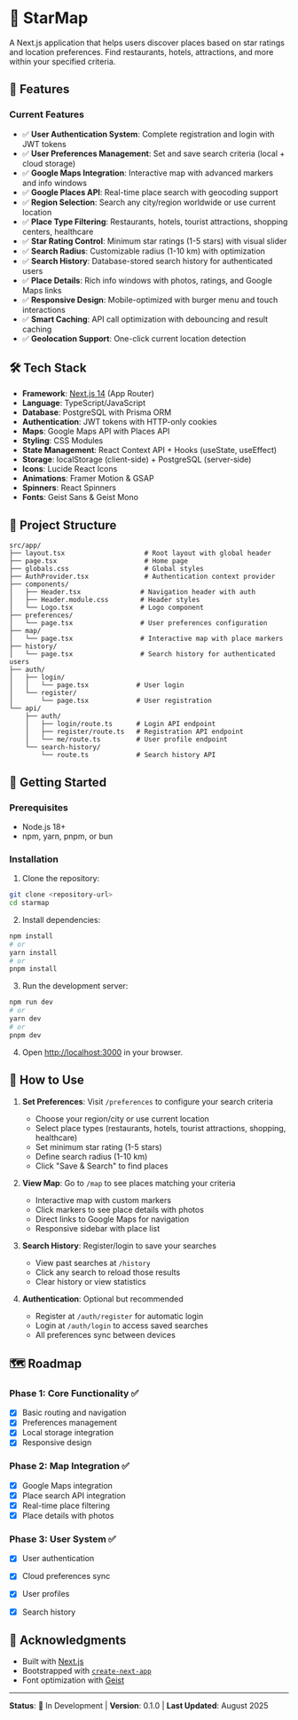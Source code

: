 # 🌟 StarMap

A Next.js application that helps users discover places based on star ratings and location preferences. Find restaurants, hotels, attractions, and more within your specified criteria.

## 🚀 Features

### Current Features
- ✅ **User Authentication System**: Complete registration and login with JWT tokens
- ✅ **User Preferences Management**: Set and save search criteria (local + cloud storage)
- ✅ **Google Maps Integration**: Interactive map with advanced markers and info windows
- ✅ **Google Places API**: Real-time place search with geocoding support
- ✅ **Region Selection**: Search any city/region worldwide or use current location
- ✅ **Place Type Filtering**: Restaurants, hotels, tourist attractions, shopping centers, healthcare
- ✅ **Star Rating Control**: Minimum star ratings (1-5 stars) with visual slider
- ✅ **Search Radius**: Customizable radius (1-10 km) with optimization
- ✅ **Search History**: Database-stored search history for authenticated users
- ✅ **Place Details**: Rich info windows with photos, ratings, and Google Maps links
- ✅ **Responsive Design**: Mobile-optimized with burger menu and touch interactions
- ✅ **Smart Caching**: API call optimization with debouncing and result caching
- ✅ **Geolocation Support**: One-click current location detection


## 🛠️ Tech Stack

- **Framework**: [Next.js 14](https://nextjs.org/) (App Router)
- **Language**: TypeScript/JavaScript
- **Database**: PostgreSQL with Prisma ORM
- **Authentication**: JWT tokens with HTTP-only cookies
- **Maps**: Google Maps API with Places API
- **Styling**: CSS Modules
- **State Management**: React Context API + Hooks (useState, useEffect)
- **Storage**: localStorage (client-side) + PostgreSQL (server-side)
- **Icons**: Lucide React Icons
- **Animations**: Framer Motion & GSAP
- **Spinners**: React Spinners
- **Fonts**: Geist Sans & Geist Mono

## 📁 Project Structure

```
src/app/
├── layout.tsx                    # Root layout with global header
├── page.tsx                      # Home page
├── globals.css                   # Global styles
├── AuthProvider.tsx              # Authentication context provider
├── components/
│   ├── Header.tsx               # Navigation header with auth
│   ├── Header.module.css        # Header styles
│   └── Logo.tsx                 # Logo component
├── preferences/
│   └── page.tsx                 # User preferences configuration
├── map/
│   └── page.tsx                 # Interactive map with place markers
├── history/
│   └── page.tsx                 # Search history for authenticated users
├── auth/
│   ├── login/
│   │   └── page.tsx            # User login
│   └── register/
│       └── page.tsx            # User registration
└── api/
    ├── auth/
    │   ├── login/route.ts      # Login API endpoint
    │   ├── register/route.ts   # Registration API endpoint
    │   └── me/route.ts         # User profile endpoint
    └── search-history/
        └── route.ts            # Search history API
```

## 🚀 Getting Started

### Prerequisites
- Node.js 18+ 
- npm, yarn, pnpm, or bun

### Installation

1. Clone the repository:
```bash
git clone <repository-url>
cd starmap
```

2. Install dependencies:
```bash
npm install
# or
yarn install
# or
pnpm install
```

3. Run the development server:
```bash
npm run dev
# or
yarn dev
# or
pnpm dev
```

4. Open [http://localhost:3000](http://localhost:3000) in your browser.

## 📖 How to Use

1. **Set Preferences**: Visit `/preferences` to configure your search criteria
   - Choose your region/city or use current location
   - Select place types (restaurants, hotels, tourist attractions, shopping, healthcare)
   - Set minimum star rating (1-5 stars)
   - Define search radius (1-10 km)
   - Click "Save & Search" to find places

2. **View Map**: Go to `/map` to see places matching your criteria
   - Interactive map with custom markers
   - Click markers to see place details with photos
   - Direct links to Google Maps for navigation
   - Responsive sidebar with place list

3. **Search History**: Register/login to save your searches
   - View past searches at `/history`
   - Click any search to reload those results
   - Clear history or view statistics

4. **Authentication**: Optional but recommended
   - Register at `/auth/register` for automatic login
   - Login at `/auth/login` to access saved searches
   - All preferences sync between devices

## 🗺️ Roadmap

### Phase 1: Core Functionality ✅
- [x] Basic routing and navigation
- [x] Preferences management
- [x] Local storage integration
- [x] Responsive design

### Phase 2: Map Integration ✅
- [x] Google Maps integration
- [x] Place search API integration
- [x] Real-time place filtering
- [x] Place details with photos

### Phase 3: User System ✅
- [x] User authentication
- [x] Cloud preferences sync
- [x] User profiles
- [x] Search history


## 🙏 Acknowledgments

- Built with [Next.js](https://nextjs.org/)
- Bootstrapped with [`create-next-app`](https://nextjs.org/docs/app/api-reference/cli/create-next-app)
- Font optimization with [Geist](https://vercel.com/font)

---

**Status**: 🚧 In Development | **Version**: 0.1.0 | **Last Updated**: August 2025